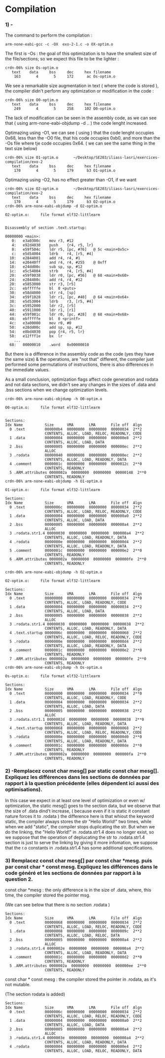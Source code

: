 # Compilation


### 1) - 

The command to perform the compilation : 
```
arm-none-eabi-gcc -c -OX  exo-2-1.c -o OX-optim.o
```

The first is -Os : the goal of this optimization is to have the smallest size of the file/sections; so we expect this file to be the lighter :  
```
crdn-06% size Os-optim.o 
   text	   data	    bss	    dec	    hex	filename
    163	      4	      5	    172	     ac	Os-optim.o

```

We see a remarkable size augmentation in text ( where the code is stored ), the compiler didn't perform any optimization or modification in the code : 

```
crdn-06% size O0-optim.o
   text	   data	    bss	    dec	    hex	filename
    249	      4	      5	    258	    102	O0-optim.o

```

The lack of modification can be seen in the assembly code, as we can see that ( using arm-none-eabi-objdump -d .. ) the code lenght increased.


Optimazing using -O1, we can see ( using ) that the code lenght occupies 0x68, less than the -O0 file, that his code occupies 0xb0, and more than the -Os file where tje code occupies 0x64. ( we can see the same thing in the text size below)

```
crdn-06% size O1-optim.o       ~/Desktop/SE203/iliass-lasri/exercices-compilation/exo-2
   text	   data	    bss	    dec	    hex	filename
    170	      4	      5	    179	     b3	O1-optim.o
```


Optimazing using -O2, has no effect greater than -O1, if we want 

```
crdn-06% size O2-optim.o       ~/Desktop/SE203/iliass-lasri/exercices-compilation/exo-2
   text	   data	    bss	    dec	    hex	filename
    170	      4	      5	    179	     b3	O2-optim.o
crdn-06% arm-none-eabi-objdump -d O2-optim.o

O2-optim.o:     file format elf32-littlearm


Disassembly of section .text.startup:

00000000 <main>:
   0:	e3a0300c 	mov	r3, #12
   4:	e92d4030 	push	{r4, r5, lr}
   8:	e59f504c 	ldr	r5, [pc, #76]	@ 5c <main+0x5c>
   c:	e5d54004 	ldrb	r4, [r5, #4]
  10:	e2844001 	add	r4, r4, #1
  14:	e20440ff 	and	r4, r4, #255	@ 0xff
  18:	e24dd00c 	sub	sp, sp, #12
  1c:	e5c54004 	strb	r4, [r5, #4]
  20:	e59f0038 	ldr	r0, [pc, #56]	@ 60 <main+0x60>
  24:	e284400c 	add	r4, r4, #12
  28:	e5853000 	str	r3, [r5]
  2c:	ebfffffe 	bl	0 <puts>
  30:	e58d4000 	str	r4, [sp]
  34:	e59f1028 	ldr	r1, [pc, #40]	@ 64 <main+0x64>
  38:	e5d53004 	ldrb	r3, [r5, #4]
  3c:	e5952000 	ldr	r2, [r5]
  40:	e5911000 	ldr	r1, [r1]
  44:	e59f001c 	ldr	r0, [pc, #28]	@ 68 <main+0x68>
  48:	ebfffffe 	bl	0 <printf>
  4c:	e3a00000 	mov	r0, #0
  50:	e28dd00c 	add	sp, sp, #12
  54:	e8bd4030 	pop	{r4, r5, lr}
  58:	e12fff1e 	bx	lr
	...
  68:	00000010 	.word	0x00000010
```

But there is a difference in the assembly code as the code (yes they have the same size) & the operations, are "not that" different, the compiler just performed some permutations of instructions, there is also differences in the immediate values.


As a small conclusion, optimization flags affect code generation and rodata and not data sections, we didn't see any changes in the sizes of .data and .bss sections when we change optimization levels. 

```
crdn-06% arm-none-eabi-objdump -h O0-optim.o

O0-optim.o:     file format elf32-littlearm


Sections:
Idx Name          Size      VMA       LMA       File off  Algn
  0 .text         000000b4  00000000  00000000  00000034  2**2
                  CONTENTS, ALLOC, LOAD, RELOC, READONLY, CODE
  1 .data         00000004  00000000  00000000  000000e8  2**2
                  CONTENTS, ALLOC, LOAD, DATA
  2 .bss          00000005  00000000  00000000  000000ec  2**2
                  ALLOC
  3 .rodata       00000040  00000000  00000000  000000ec  2**2
                  CONTENTS, ALLOC, LOAD, READONLY, DATA
  4 .comment      0000001c  00000000  00000000  0000012c  2**0
                  CONTENTS, READONLY
  5 .ARM.attributes 0000002a  00000000  00000000  00000148  2**0
                  CONTENTS, READONLY
crdn-06% arm-none-eabi-objdump -h O1-optim.o

O1-optim.o:     file format elf32-littlearm

Sections:
Idx Name          Size      VMA       LMA       File off  Algn
  0 .text         0000006c  00000000  00000000  00000034  2**2
                  CONTENTS, ALLOC, LOAD, RELOC, READONLY, CODE
  1 .data         00000004  00000000  00000000  000000a0  2**2
                  CONTENTS, ALLOC, LOAD, DATA
  2 .bss          00000005  00000000  00000000  000000a4  2**2
                  ALLOC
  3 .rodata.str1.4 00000030  00000000  00000000  000000a4  2**2
                  CONTENTS, ALLOC, LOAD, READONLY, DATA
  4 .rodata       0000000e  00000000  00000000  000000d4  2**2
                  CONTENTS, ALLOC, LOAD, READONLY, DATA
  5 .comment      0000001c  00000000  00000000  000000e2  2**0
                  CONTENTS, READONLY
  6 .ARM.attributes 0000002a  00000000  00000000  000000fe  2**0
                  CONTENTS, READONLY

crdn-06% arm-none-eabi-objdump -h O2-optim.o

O2-optim.o:     file format elf32-littlearm

Sections:
Idx Name          Size      VMA       LMA       File off  Algn
  0 .text         00000000  00000000  00000000  00000034  2**0
                  CONTENTS, ALLOC, LOAD, READONLY, CODE
  1 .data         00000004  00000000  00000000  00000034  2**2
                  CONTENTS, ALLOC, LOAD, DATA
  2 .bss          00000005  00000000  00000000  00000038  2**2
                  ALLOC
  3 .rodata.str1.4 00000030  00000000  00000000  00000038  2**2
                  CONTENTS, ALLOC, LOAD, READONLY, DATA
  4 .text.startup 0000006c  00000000  00000000  00000068  2**2
                  CONTENTS, ALLOC, LOAD, RELOC, READONLY, CODE
  5 .rodata       0000000e  00000000  00000000  000000d4  2**2
                  CONTENTS, ALLOC, LOAD, READONLY, DATA
  6 .comment      0000001c  00000000  00000000  000000e2  2**0
                  CONTENTS, READONLY
  7 .ARM.attributes 0000002a  00000000  00000000  000000fe  2**0
                  CONTENTS, READONLY
crdn-06% arm-none-eabi-objdump -h Os-optim.o

Os-optim.o:     file format elf32-littlearm

Sections:
Idx Name          Size      VMA       LMA       File off  Algn
  0 .text         00000000  00000000  00000000  00000034  2**0
                  CONTENTS, ALLOC, LOAD, READONLY, CODE
  1 .data         00000004  00000000  00000000  00000034  2**2
                  CONTENTS, ALLOC, LOAD, DATA
  2 .bss          00000005  00000000  00000000  00000038  2**2
                  ALLOC
  3 .rodata.str1.1 0000002d  00000000  00000000  00000038  2**0
                  CONTENTS, ALLOC, LOAD, READONLY, DATA
  4 .text.startup 00000068  00000000  00000000  00000068  2**2
                  CONTENTS, ALLOC, LOAD, RELOC, READONLY, CODE
  5 .rodata       0000000e  00000000  00000000  000000d0  2**0
                  CONTENTS, ALLOC, LOAD, READONLY, DATA
  6 .comment      0000001c  00000000  00000000  000000de  2**0
                  CONTENTS, READONLY
  7 .ARM.attributes 0000002a  00000000  00000000  000000fa  2**0
                  CONTENTS, READONLY

```

### 2) -Remplacez const char mesg[] par static const char mesg[]. Expliquez les différences dans les sections de données par rapport à la question précédente (elles dépendent ici aussi des optimisations).


In this case we expect in at least one level of optimization or even w/ optimization, the static mesg[] goes to the section data, but we observe that the size of .data dind't increase, ( because even if it is static it constant nature forces it to .rodata ) 
the difference here is that whiout the keyword static, the compiler always stores the str "Hello World!" two times, while when we add "static", the compiler stops duplicating the str. But when we do the linking, the "Hello World!" in .rodata.str1.4 does no longer exist, so we suppose that the operation of deplucating the str to .rodata.str1.4 section is just to serve the linking by giving it more infomation, we suppose that the r.o constants in .rodata.str1.4 has some additional specifications.

### 3) Remplacez const char mesg[] par const char *mesg. puis par const char * const mesg. Expliquez les différences dans le code généré et les sections de données par rapport à la question 2.

const char *mesg : the only difference is in the size of .data, where, this time, the compiler stored the pointer msg.

(We can see below that there is no section .rodata )
```
Sections:
Idx Name          Size      VMA       LMA       File off  Algn
  0 .text         00000068  00000000  00000000  00000034  2**2
                  CONTENTS, ALLOC, LOAD, RELOC, READONLY, CODE
  1 .data         00000008  00000000  00000000  0000009c  2**2
                  CONTENTS, ALLOC, LOAD, RELOC, DATA
  2 .bss          00000005  00000000  00000000  000000a4  2**2
                  ALLOC
  3 .rodata.str1.4 0000002e  00000000  00000000  000000a4  2**2
                  CONTENTS, ALLOC, LOAD, READONLY, DATA
  4 .comment      0000001c  00000000  00000000  000000d2  2**0
                  CONTENTS, READONLY
  5 .ARM.attributes 0000002a  00000000  00000000  000000ee  2**0
                  CONTENTS, READONLY
```
const char * const mesg : the compiler stored the pointer in .rodata, as it's not mutable.

(The section rodata is added)
```
Sections:
Idx Name          Size      VMA       LMA       File off  Algn
  0 .text         0000006c  00000000  00000000  00000034  2**2
                  CONTENTS, ALLOC, LOAD, RELOC, READONLY, CODE
  1 .data         00000004  00000000  00000000  000000a0  2**2
                  CONTENTS, ALLOC, LOAD, DATA
  2 .bss          00000005  00000000  00000000  000000a4  2**2
                  ALLOC
  3 .rodata.str1.4 0000003e  00000000  00000000  000000a4  2**2
                  CONTENTS, ALLOC, LOAD, READONLY, DATA
  4 .rodata       00000004  00000000  00000000  000000e4  2**2
                  CONTENTS, ALLOC, LOAD, RELOC, READONLY, DATA
```
